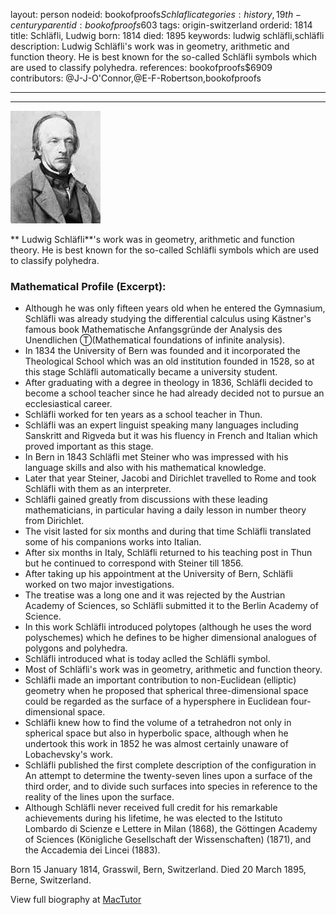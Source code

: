 layout: person
nodeid: bookofproofs$Schlafli
categories: history,19th-century
parentid: bookofproofs$603
tags: origin-switzerland
orderid: 1814
title: Schläfli, Ludwig
born: 1814
died: 1895
keywords: ludwig schläfli,schläfli
description: Ludwig Schläfli's work was in geometry, arithmetic and function theory. He is best known for the so-called Schläfli symbols which are used to classify polyhedra.
references: bookofproofs$6909
contributors: @J-J-O'Connor,@E-F-Robertson,bookofproofs

---



---

![Schlafli.jpg](https://github.com/bookofproofs/bookofproofs.github.io/blob/main/_sources/_assets/images/portraits/Schlafli.jpg?raw=true)

** Ludwig Schläfli**'s work was in geometry, arithmetic and function theory. He is best known for the so-called Schläfli symbols which are used to classify polyhedra.

### Mathematical Profile (Excerpt):
* Although he was only fifteen years old when he entered the Gymnasium, Schläfli was already studying the differential calculus using Kästner's famous book Mathematische Anfangsgründe der Analysis des Unendlichen Ⓣ(Mathematical foundations of infinite analysis).
* In 1834 the University of Bern was founded and it incorporated the Theological School which was an old institution founded in 1528, so at this stage Schläfli automatically became a university student.
* After graduating with a degree in theology in 1836, Schläfli decided to become a school teacher since he had already decided not to pursue an ecclesiastical career.
* Schläfli worked for ten years as a school teacher in Thun.
* Schläfli was an expert linguist speaking many languages including Sanskritt and Rigveda but it was his fluency in French and Italian which proved important as this stage.
* In Bern in 1843 Schläfli met Steiner who was impressed with his language skills and also with his mathematical knowledge.
* Later that year Steiner, Jacobi and Dirichlet travelled to Rome and took Schläfli with them as an interpreter.
* Schläfli gained greatly from discussions with these leading mathematicians, in particular having a daily lesson in number theory from Dirichlet.
* The visit lasted for six months and during that time Schläfli translated some of his companions works into Italian.
* After six months in Italy, Schläfli returned to his teaching post in Thun but he continued to correspond with Steiner till 1856.
* After taking up his appointment at the University of Bern, Schläfli worked on two major investigations.
* The treatise was a long one and it was rejected by the Austrian Academy of Sciences, so Schläfli submitted it to the Berlin Academy of Science.
* In this work Schläfli introduced polytopes (although he uses the word polyschemes) which he defines to be higher dimensional analogues of polygons and polyhedra.
* Schläfli introduced what is today aclled the Schläfli symbol.
* Most of Schläfli's work was in geometry, arithmetic and function theory.
* Schläfli made an important contribution to non-Euclidean (elliptic) geometry when he proposed that spherical three-dimensional space could be regarded as the surface of a hypersphere in Euclidean four-dimensional space.
* Schläfli knew how to find the volume of a tetrahedron not only in spherical space but also in hyperbolic space, although when he undertook this work in 1852 he was almost certainly unaware of Lobachevsky's work.
* Schläfli published the first complete description of the configuration in An attempt to determine the twenty-seven lines upon a surface of the third order, and to divide such surfaces into species in reference to the reality of the lines upon the surface.
* Although Schläfli never received full credit for his remarkable achievements during his lifetime, he was elected to the Istituto Lombardo di Scienze e Lettere in Milan (1868), the Göttingen Academy of Sciences (Königliche Gesellschaft der Wissenschaften) (1871), and the Accademia dei Lincei (1883).

Born 15 January 1814, Grasswil, Bern, Switzerland. Died 20 March 1895, Berne, Switzerland.

View full biography at [MacTutor](https://mathshistory.st-andrews.ac.uk/Biographies/Schlafli/)
